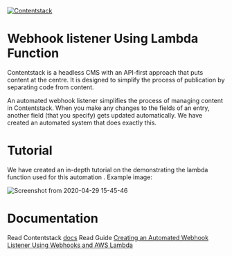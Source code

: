 [![Contentstack](https://www.contentstack.com/docs/static/images/contentstack.png)](https://www.contentstack.com/)

# Webhook listener Using Lambda Function

Contentstack is a headless CMS with an API-first approach that puts content at the centre. It is designed to simplify the process of publication by separating code from content.

An automated webhook listener simplifies the process of managing content in Contentstack. When you make any changes to the fields of an entry, another field (that you specify) gets updated automatically. We have created an automated system that does exactly this.

# Tutorial

We have created an in-depth tutorial on the demonstrating the lambda function used for this automation . Example image:

![Screenshot from 2020-04-29 15-45-46](https://user-images.githubusercontent.com/29656920/82427866-4a995480-9aa7-11ea-83d5-b1c07ece87ce.png)

# Documentation

Read Contentstack [docs](https://www.contentstack.com/docs/)
Read Guide [Creating an Automated Webhook Listener Using Webhooks and AWS Lambda](https://www.contentstack.com/docs/developers/how-to-guides/creating-an-automated-webhook-listener-using-webhooks-and-aws-lambda/)
